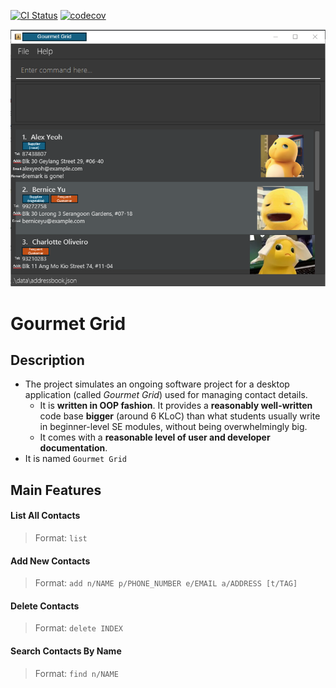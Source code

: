 [![CI Status](https://github.com/se-edu/addressbook-level3/workflows/Java%20CI/badge.svg)](https://github.com/se-edu/addressbook-level3/actions)
[![codecov](https://codecov.io/gh/AY2324S2-CS2103T-T17-4/tp/graph/badge.svg?token=LPV8FKMOGM)](https://codecov.io/gh/AY2324S2-CS2103T-T16-3/tp)

![Ui](docs/images/Ui.png)

# Gourmet Grid

## Description

* The project simulates an ongoing software project for a desktop application (called _Gourmet Grid_) used for managing contact details.
  * It is **written in OOP fashion**. It provides a **reasonably well-written** code base **bigger** (around 6 KLoC) than what students usually write in beginner-level SE modules, without being overwhelmingly big.
  * It comes with a **reasonable level of user and developer documentation**.
* It is named `Gourmet Grid`

## Main Features

#### List All Contacts
>Format: `list`

#### Add New Contacts
>Format: `add n/NAME p/PHONE_NUMBER e/EMAIL a/ADDRESS [t/TAG]`

#### Delete Contacts
>Format: `delete INDEX`

#### Search Contacts By Name
>Format: `find n/NAME`
